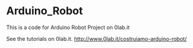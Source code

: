 # Arduino_Robot

This is a code for Arduino Robot Project on 0lab.it

See the tutorials on 0lab.it.
http://www.0lab.it/costruiamo-arduino-robot/
